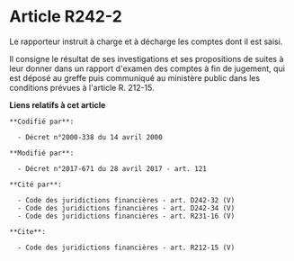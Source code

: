 # Article R242-2

Le rapporteur instruit à charge et à décharge les comptes dont il est saisi.

Il consigne le résultat de ses investigations et ses propositions de suites à leur donner dans un rapport d'examen des
comptes à fin de jugement, qui est déposé au greffe puis communiqué au ministère public dans les conditions prévues à
l'article R. 212-15.

**Liens relatifs à cet article**

	**Codifié par**:

	  - Décret n°2000-338 du 14 avril 2000

	**Modifié par**:

	  - Décret n°2017-671 du 28 avril 2017 - art. 121

	**Cité par**:

	  - Code des juridictions financières - art. D242-32 (V)
	  - Code des juridictions financières - art. D242-34 (V)
	  - Code des juridictions financières - art. R231-16 (V)

	**Cite**:

	  - Code des juridictions financières - art. R212-15 (V)
